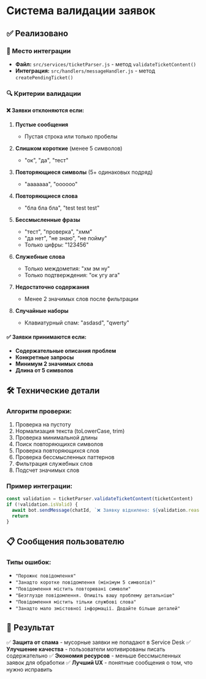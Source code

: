 # Система валидации заявок

## ✅ Реализовано

### 📍 Место интеграции
- **Файл:** `src/services/ticketParser.js` - метод `validateTicketContent()`
- **Интеграция:** `src/handlers/messageHandler.js` - метод `createPendingTicket()`

### 🔍 Критерии валидации

#### ❌ Заявки отклоняются если:

1. **Пустые сообщения**
   - Пустая строка или только пробелы

2. **Слишком короткие** (менее 5 символов)
   - "ок", "да", "тест"

3. **Повторяющиеся символы** (5+ одинаковых подряд)
   - "ааааааа", "оооооо"

4. **Повторяющиеся слова**
   - "бла бла бла", "test test test"

5. **Бессмысленные фразы**
   - "тест", "проверка", "хмм"
   - "да нет", "не знаю", "не пойму"
   - Только цифры: "123456"

6. **Служебные слова**
   - Только междометия: "хм эм ну"
   - Только подтверждения: "ок угу ага"

7. **Недостаточно содержания**
   - Менее 2 значимых слов после фильтрации

8. **Случайные наборы**
   - Клавиатурный спам: "asdasd", "qwerty"

#### ✅ Заявки принимаются если:

- **Содержательные описания проблем**
- **Конкретные запросы**
- **Минимум 2 значимых слова**
- **Длина от 5 символов**

## 🛠 Технические детали

### Алгоритм проверки:
1. Проверка на пустоту
2. Нормализация текста (toLowerCase, trim)
3. Проверка минимальной длины
4. Поиск повторяющихся символов
5. Проверка повторяющихся слов
6. Проверка бессмысленных паттернов
7. Фильтрация служебных слов
8. Подсчет значимых слов

### Пример интеграции:
```javascript
const validation = ticketParser.validateTicketContent(ticketContent)
if (!validation.isValid) {
  await bot.sendMessage(chatId, `❌ Заявку відхилено: ${validation.reason}`)
  return
}
```

## 📋 Сообщения пользователю

### Типы ошибок:
- `"Порожнє повідомлення"`
- `"Занадто коротке повідомлення (мінімум 5 символів)"`
- `"Повідомлення містить повторювані символи"`
- `"Безглузде повідомлення. Опишіть вашу проблему детальніше"`
- `"Повідомлення містить тільки службові слова"`
- `"Занадто мало змістовної інформації. Додайте більше деталей"`

## 🎯 Результат

✅ **Защита от спама** - мусорные заявки не попадают в Service Desk
✅ **Улучшение качества** - пользователи мотивированы писать содержательно
✅ **Экономия ресурсов** - меньше бессмысленных заявок для обработки
✅ **Лучший UX** - понятные сообщения о том, что нужно исправить
